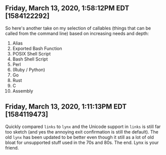 ## Friday, March 13, 2020, 1:58:12PM EDT [1584122292]

So here's another take on my selection of callables (things that can be
called from the command line) based on increasing needs and depth:

1. Alias
1. Exported Bash Function
1. POSIX Shell Script
1. Bash Shell Script
1. Perl
1. (Ruby / Python)
1. Go
1. Rust
1. C
1. Assembly

## Friday, March 13, 2020, 1:11:13PM EDT [1584119473]

Quickly compared `links` to `lynx` and the Unicode support in `links` is
still far too sketch (and yes the annoying exit confirmation is still
the default). The old `lynx` has been updated to be better even though
it still as a lot of old bloat for unsupported stuff used in the 70s and
80s. The end. Lynx is your friend.


